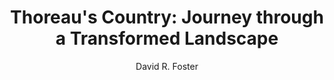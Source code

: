 ---
layout: post
title: "Thoreau's Country: Journey through a Transformed Landscape"
author: "David R. Foster"
excerpt: "\"In Thoreau's descriptions we see a land brimming with activity that is strongly tied to the changes in the environment.\""
notes: "Parsing Thoreau's daily journal entries, Foster paints a picture of what the New England countryside looked like in the mid-18th century. Thoreau describes a landscape laden with human activity. The same New England countryside is now covered with secondary growth forest. My takeaway: there is hope for our suburbs yet!"
categories: reading
tags: [sample-post, readability, test]
comments: true
share: true
modified: 2016-06-01T14:18:57-04:00
image:
  feature: thoreaus-country.jpg
---
